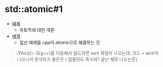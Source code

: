 # std::atomic#1

- [예제](./atomic1.cpp)
  - 아토믹에 대한 개론
- [예제](./atomic2.cpp)
  - 앞선 예제를 cpp의 atomic으로 해결하는 것

> /FAs(cl) -S(g++)를 이용해서 빌드하면 asm 파일이 나오는데, 코드 + asm이 나오니까 분석하기 좋은듯 ( 템플릿도 특수화? 끝난 채로 나오는듯)